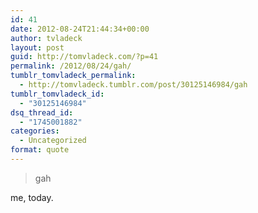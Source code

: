```yaml
---
id: 41
date: 2012-08-24T21:44:34+00:00
author: tvladeck
layout: post
guid: http://tomvladeck.com/?p=41
permalink: /2012/08/24/gah/
tumblr_tomvladeck_permalink:
  - http://tomvladeck.tumblr.com/post/30125146984/gah
tumblr_tomvladeck_id:
  - "30125146984"
dsq_thread_id:
  - "1745001882"
categories:
  - Uncategorized
format: quote
---
```

<blockquote>gah</blockquote>

<div class='attribution'>me, today.</div>